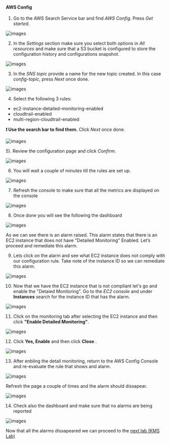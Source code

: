 #### AWS Config

1)  Go to the AWS Search Service bar and find *AWS Config*. Press *Get started*.

![images](images/1f913f3da05e7bddd31bbe4f2ae66eff.png)

2)  In the *Settings* section make sure you select both options in *All
    resources* and make sure that a S3 bucket is configured to store the
    configuration history and configurations snapshot.

![images](images/7b5b0af103e0179df544484801f14914.png)

3)  In the *SNS topic* provide a name for the new topic created. In this case
    *config-topic*, press *Next* once done.

![images](images/036c0dde57bac060954ae8fc4ff8c332.png)

4)  Select the following 3 rules:
* ec2-instance-detailed-monitoring-enabled
* cloudtrail-enabled 
* multi-region-cloudtrail-enabled

**:heavy_exclamation_mark: Use the search bar to find them.** Click *Next* once done.

![images](images/a6966fb42a24a42322f3a8f6b6fcef18.png)

5).  Review the configuration page and click *Confirm*.

![images](images/de37869ace958028cfeabed59551966a.png)

6)  You will wait a couple of minutes till the rules are set up.

![images](images/92c267b2f113ff4908ef3ef5cbdf0862.png)

7)  Refresh the console to make sure that all the metrics are displayed on the
    console

![images](images/b7f2e48c1c44f5f73eb79f7c7000a658.png)

8)  Once done you will see the following the dashboard

![images](images/7d7b49f223c61764d8af1d1a00f597cb.png)

As we can see there is an alarm raised. This alarm states that there is an EC2 instance that does not have "Detailed Monitoring" Enabled. Let’s proceed and remediate this
alarm.

9)  Lets click on the alarm and see what EC2 instance does not comply with our configuration rule. Take note of the instance ID so we can remediate this alarm.

![images](images/config-bad-rule.png)

10)  Now that we have the EC2 instance that is not compliant let's go and enable the "Detaied Monitoring". Go to the *EC2 console* and under __Instances__ search for the 
instance ID that has the alarm. 

![images](images/6ca4ad538d4c9721fa5ee1deaf09ea43.png)

11)  Click on the monitoring tab after selecting the EC2 instance and then click __"Enable Detailed Monitoring"__.

![images](images/a857e16c7e873ae562fe0e594698d396.png)

12)  Click __Yes, Enable__ and then click __Close__ .

![images](images/yes-enable-dm.png)

13)  After enbling the detail monitoring, return to the AWS Config Console and re-evaluate the rule that shows and alarm.

![images](images/351dc23980958dc249d36d40ee4301e0.png)

Refresh the page a couple of times and the alarm should dissapear.

![images](images/no-alarms-config.png)

14) Check also the dashboard and make sure that no alarms are being reported

![images](images/dashboard-all-ok.png)

Now that all the alarms dissapeared we can proceed to the [next lab (KMS Lab)](../04-KMS-Lab/README.md)
